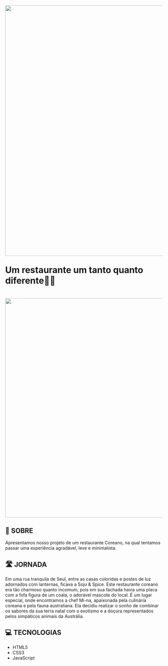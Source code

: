 <h1>
<img src ="https://i.postimg.cc/QMc2n6Jh/Logo-nome-1.png" width = 800px;>
<p>Um restaurante um tanto quanto diferente🍜🐨</p>
</h1>
<h1>
<img src = "https://i.postimg.cc/dVGKMTNv/Screen.png" width = 700px>
</h1>

## 📒 SOBRE

Apresentamos nosso projeto de um restaurante Coreano, na qual tentamos passar uma experiência agradável, leve e minimalista.

## 🛣️ JORNADA 

Em uma rua tranquila de Seul, entre as casas coloridas e postes de luz adornados com lanternas, ficava a Soju & Spice. Este restaurante coreano era tão charmoso quanto incomum, pois em sua fachada havia uma placa com a fofa figura de um coala, o adorável mascote do local. É um lugar especial, onde encontramos a chef Mi-na, apaixonada pela culinária coreana e pela fauna australiana. Ela decidiu realizar o sonho de combinar os sabores da sua terra natal com o exotismo e a doçura representados pelos simpáticos animais da Austrália.

## 💻 TECNOLOGIAS

- HTML5
- CSS3
- JavaScript 
